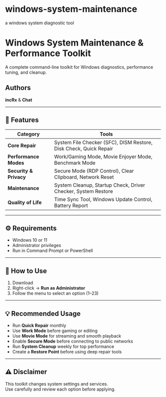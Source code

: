 # windows-system-maintenance
a windows system diagnostic tool
# Windows System Maintenance & Performance Toolkit

A complete command-line toolkit for Windows diagnostics, performance tuning, and cleanup.

## Authors
**incRx** & **Chat**

---

## 🚀 Features

| Category | Tools |
|-----------|--------|
| **Core Repair** | System File Checker (SFC), DISM Restore, Disk Check, Quick Repair |
| **Performance Modes** | Work/Gaming Mode, Movie Enjoyer Mode, Benchmark Mode |
| **Security & Privacy** | Secure Mode (RDP Control), Clear Clipboard, Network Reset |
| **Maintenance** | System Cleanup, Startup Check, Driver Checker, System Restore |
| **Quality of Life** | Time Sync Tool, Windows Update Control, Battery Report |

---

## ⚙️ Requirements
- Windows 10 or 11  
- Administrator privileges  
- Run in Command Prompt or PowerShell  

---

## 🧩 How to Use
1. Download  
2. Right-click → **Run as Administrator**  
3. Follow the menu to select an option (1–23)  

---

## 💡 Recommended Usage
- Run **Quick Repair** monthly  
- Use **Work Mode** before gaming or editing  
- Use **Movie Mode** for streaming and smooth playback  
- Enable **Secure Mode** before connecting to public networks  
- Run **System Cleanup** weekly for top performance  
- Create a **Restore Point** before using deep repair tools  

---

## ⚠️ Disclaimer
This toolkit changes system settings and services.  
Use carefully and review each option before applying.
